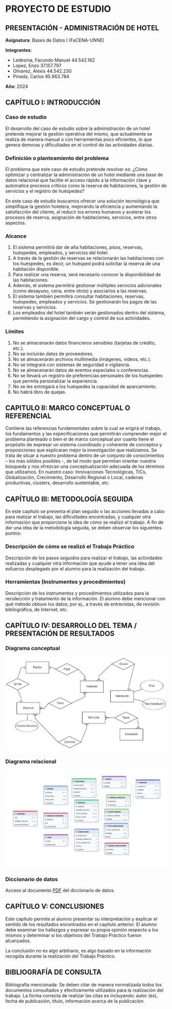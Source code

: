 # PROYECTO DE ESTUDIO

## PRESENTACIÓN - ADMINISTRACIÓN DE HOTEL

**Asignatura**: Bases de Datos I (FaCENA-UNNE)

**Integrantes**:

- Ledesma, Facundo Manuel 44.542.162
- Lopez, Enzo 37.157.797
- Olivarez, Alexis 44.542.230
- Pineda, Carlos 95.963.784

**Año**: 2024

## CAPÍTULO I: INTRODUCCIÓN

### Caso de estudio

El desarrollo del caso de estudio sobre la administración de un hotel pretende mejorar la gestión operativa del mismo, que actualmente se realiza de manera manual o con herramientas poco eficientes, lo que genera demoras y dificultades en el control de las actividades diarias.

### Definición o planteamiento del problema

El problema que este caso de estudio pretende resolver es: ¿Cómo optimizar y centralizar la administración de un hotel mediante una base de datos relacional que facilite el acceso rápido a la información clave y automatice procesos críticos como la reserva de habitaciones, la gestión de servicios y el registro de huéspedes?

En este caso de estudio buscamos ofrecer una solución tecnológica que simplifique la gestión hotelera, mejorando la eficiencia y aumentando la satisfacción del cliente, al reducir los errores humanos y acelerar los procesos de reserva, asignación de habitaciones, servicios, entre otros aspectos.

### Alcance

1. El sistema permitirá dar de alta habitaciones, pisos, reservas, huéspedes, empleados, y servicios del hotel.
2. A través de la gestión de reservas se relacionarán las habitaciones con los huéspedes, es decir, un huésped podrá solicitar la reserva de una habitación disponible.
3. Para realizar una reserva, será necesario conocer la disponibilidad de las habitaciones.
4. Además, el sistema permitirá gestionar múltiples servicios adicionales (como desayuno, cena, entre otros) y asociarlos a las reservas.
5. El sistema también permitirá consultar habitaciones, reservas, huéspedes, empleados y servicios. Se gestionarán los pagos de las reservas y servicios.
6. Los empleados del hotel también serán gestionados dentro del sistema, permitiendo la asignación del cargo y control de sus actividades.

### Límites

1. No se almacenarán datos financieros sensibles (tarjetas de crédito, etc.).
2. No se incluirán datos de proveedores.
3. No se almacenarán archivos multimedia (imágenes, videos, etc.).
4. No se integrará con sistemas de seguridad o vigilancia.
5. No se almacenarán datos de eventos especiales o conferencias.
6. No se llevará un registro de preferencias personales de los huéspedes que permita personalizar la experiencia.
7. No se les entregará a los huéspedes la capacidad de aparcamiento.
8. No habrá libro de quejas.

## CAPITULO II: MARCO CONCEPTUAL O REFERENCIAL

Contiene las referencias fundamentales sobre la cual se erigirá el trabajo, los fundamentos y las
especificaciones que permitirán comprender mejor el problema planteado o bien el de marco
conceptual por cuanto tiene el propósito de expresar un sistema coordinado y coherente de
conceptos y proposiciones que explicaran mejor la investigación que realizamos. Se trata de
situar a nuestro problema dentro de un conjunto de conocimientos – los más sólidos posibles -,
de tal modo que permitan orientar nuestra búsqueda y nos ofrezcan una conceptualización
adecuada de los términos que utilizamos. En nuestro caso: Innovaciones Tecnológicas, TICs,
Globalización, Crecimiento, Desarrollo Regional o Local, cadenas productivas, clusters,
desarrollo sustentable, etc.

## CAPÍTULO III: METODOLOGÍA SEGUIDA

En este capítulo se presenta el plan seguido o las acciones llevadas a cabo para realizar el trabajo,
las dificultades encontradas, y cualquier otra información que proporcione la idea de cómo se
realizó el trabajo.
A fin de dar una idea de la metodología seguida, se deben observar los siguientes puntos:

### Descripción de cómo se realizó el Trabajo Práctico

Descripción de los pasos seguidos para realizar el trabajo, las actividades realizadas y
cualquier otra información que ayude a tener una idea del esfuerzo desplegado por el
alumno para la realización del trabajo.

### Herramientas (Instrumentos y procedimientos)

Descripción de los instrumentos y procedimientos utilizados para la recolección y
tratamiento de la información. El alumno debe mencionar con qué método obtuvo los
datos; por ej., a través de entrevistas, de revisión bibliográfica, de Internet, etc.

## CAPÍTULO IV: DESARROLLO DEL TEMA / PRESENTACIÓN DE RESULTADOS

### Diagrama conceptual

![diagrama_conceptual](/docs/image_conceptual.png)

### Diagrama relacional

![diagrama_relacional](/docs/image_relational.png)

### Diccionario de datos

Acceso al documento [PDF](docs/diccionario_datos.pdf) del diccionario de datos.

<!-- ### Desarrollo TEMA 1 "----"

Fusce auctor finibus lectus, in aliquam orci fermentum id. Fusce sagittis lacus ante, et sodales eros porta interdum. Donec sed lacus et eros condimentum posuere.

> Acceder a la siguiente carpeta para la descripción completa del tema [tema_1](script/tema01_nombre_tema) -->

## CAPÍTULO V: CONCLUSIONES

Este capítulo permite al alumno presentar su interpretación y explicar el sentido de los
resultados encontrados en el capítulo anterior. El alumno debe examinar los hallazgos y expresar
su propia opinión respecto a los mismos y determinar si los objetivos del Trabajo Práctico fueron
alcanzados.

La conclusión no es algo arbitrario, es algo basado en la información recogida durante la
realización del Trabajo Práctico.

## BIBLIOGRAFÍA DE CONSULTA

Bibliografía mencionada: Se deben citar de manera normalizada todos los documentos
consultados y efectivamente utilizados para la realización del trabajo. La forma correcta de
realizar las citas es incluyendo: autor (es), fecha de publicación, título, información acerca de la
publicación.
